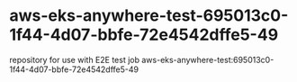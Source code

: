 # aws-eks-anywhere-test-695013c0-1f44-4d07-bbfe-72e4542dffe5-49
repository for use with E2E test job aws-eks-anywhere-test:695013c0-1f44-4d07-bbfe-72e4542dffe5-49
